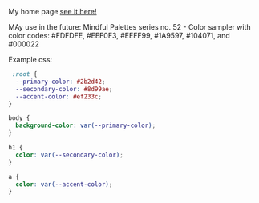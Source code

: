 
My home page  [see it here!](https://srdjan.github.io/)


MAy use in the future: 
Mindful Palettes series no. 52 - Color sampler with color codes:
 #FDFDFE, #EEF0F3, #EEFF99, #1A9597, #104071, and #000022

Example css: 
```css
 :root {
  --primary-color: #2b2d42;
  --secondary-color: #8d99ae;
  --accent-color: #ef233c;
}

body {
  background-color: var(--primary-color);
}

h1 {
  color: var(--secondary-color);
}

a {
  color: var(--accent-color);
}
```